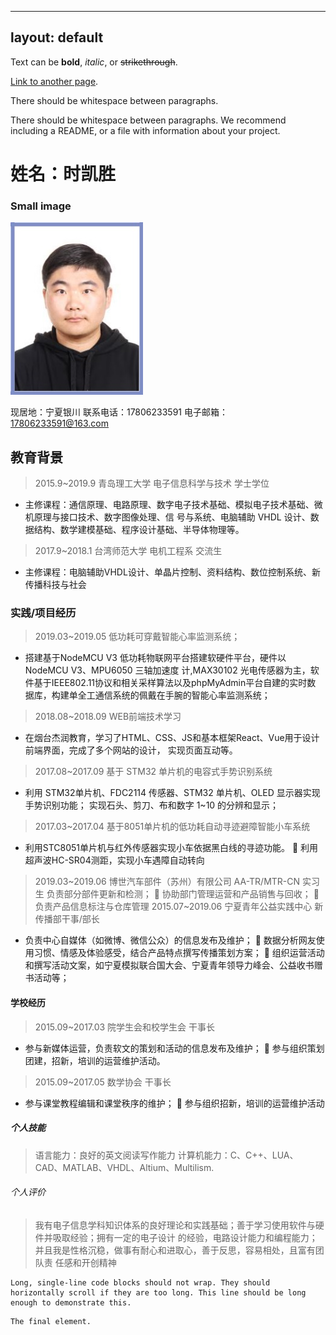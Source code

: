 
---
layout: default
---

Text can be **bold**, _italic_, or ~~strikethrough~~.

[Link to another page](./another-page.html).

There should be whitespace between paragraphs.

There should be whitespace between paragraphs. We recommend including a README, or a file with information about your project.

# 姓名：时凯胜

### Small image


![时凯胜](https://github.com/calvinee/calvinee.github.io/blob/master/images/icons/personal/face.jpg)

现居地：宁夏银川
联系电话：17806233591
电子邮箱：17806233591@163.com

## 教育背景

> 2015.9~2019.9 青岛理工大学 电子信息科学与技术 学士学位 
*   主修课程：通信原理、电路原理、数字电子技术基础、模拟电子技术基础、微机原理与接口技术、数字图像处理、信 号与系统、电脑辅助 VHDL 设计、数据结构、数学建模基础、程序设计基础、半导体物理等。
> 2017.9~2018.1 台湾师范大学 电机工程系 交流生
*   主修课程：电脑辅助VHDL设计、单晶片控制、资料结构、数位控制系统、新传播科技与社会
### 实践/项目经历
> 2019.03~2019.05 低功耗可穿戴智能心率监测系统；
*   搭建基于NodeMCU V3 低功耗物联网平台搭建软硬件平台，硬件以NodeMCU V3、MPU6050 三轴加速度 计,MAX30102 光电传感器为主，软件基于IEEE802.11协议和相关采样算法以及phpMyAdmin平台自建的实时数 据库，构建单全工通信系统的佩戴在手腕的智能心率监测系统；
> 2018.08~2018.09 WEB前端技术学习
*   在烟台杰润教育，学习了HTML、CSS、JS和基本框架React、Vue用于设计前端界面，完成了多个网站的设计， 实现页面互动等。
> 2017.08~2017.09 基于 STM32 单片机的电容式手势识别系统
*   利用 STM32单片机、FDC2114 传感器、STM32 单片机、OLED 显示器实现手势识别功能； 实现石头、剪刀、布和数字 1~10 的分辨和显示；
> 2017.03~2017.04 基于8051单片机的低功耗自动寻迹避障智能小车系统
*   利用STC8051单片机与红外传感器实现小车依据黑白线的寻迹功能。  利用超声波HC-SR04测距，实现小车遇障自动转向
> 2019.03~2019.06 博世汽车部件（苏州）有限公司 AA-TR/MTR-CN 实习生
> 负责部分部件更新和检测；  协助部门管理运营和产品销售与回收；  负责产品信息标注与仓库管理
> 2015.07~2019.06 宁夏青年公益实践中心 新传播部干事/部长
*   负责中心自媒体（如微博、微信公众）的信息发布及维护；  数据分析网友使用习惯、情感及体验感受，结合产品特点撰写传播策划方案；  组织运营活动和撰写活动文案，如宁夏模拟联合国大会、宁夏青年领导力峰会、公益收书赠书活动等；

#### 学校经历
> 2015.09~2017.03 院学生会和校学生会 干事长
*   参与新媒体运营，负责软文的策划和活动的信息发布及维护；  参与组织策划团建，招新，培训的运营维护活动。
> 2015.09~2017.05 数学协会 干事长
*   参与课堂教程编辑和课堂秩序的维护；  参与组织招新，培训的运营维护活动

##### 个人技能
> 语言能力：良好的英文阅读写作能力
> 计算机能力：C、C++、LUA、CAD、MATLAB、VHDL、Altium、Multilism.

###### 个人评价
> 我有电子信息学科知识体系的良好理论和实践基础；善于学习使用软件与硬件并吸取经验；拥有一定的电子设计 的经验，电路设计能力和编程能力；并且我是性格沉稳，做事有耐心和进取心，善于反思，容易相处，且富有团队责 任感和开创精神

```
Long, single-line code blocks should not wrap. They should horizontally scroll if they are too long. This line should be long enough to demonstrate this.
```

```
The final element.
```


